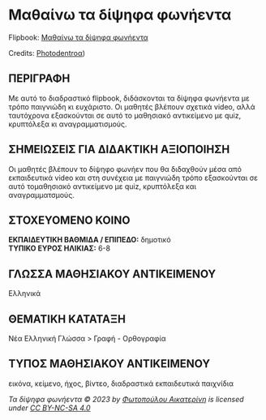 # Μαθαίνω τα δίψηφα φωνήεντα
Flipbook: [Μαθαίνω τα δίψηφα φωνήεντα](https://photodentro.edu.gr/v/item/ugc/8525/2900)

Credits: [Photodentroα](https://photodentro.edu.gr/ugc/r/8525/2900?locale=el#))

## ΠΕΡΙΓΡΑΦΗ
Με αυτό το διαδραστικό flipbook, διδάσκονται τα δίψηφα φωνήεντα με τρόπο παιγνιώδη κι ευχάριστο. Οι μαθητές βλέπουν σχετικά video, αλλά ταυτόχρονα εξασκούνται σε αυτό το μαθησιακό αντικείμενο με quiz, κρυπτόλεξα κι αναγραμματισμούς.

## ΣΗΜΕΙΩΣΕΙΣ ΓΙΑ ΔΙΔΑΚΤΙΚΗ ΑΞΙΟΠΟΙΗΣΗ
Οι μαθητές βλέπουν το δίψηφο φωνήεν που θα διδαχθούν μέσα από εκπαιδευτικά video και στη συνέχεια με παιγνιώδη τρόπο εξασκούνται σε αυτό τομαθησιακό αντικείμενο με quiz, κρυπτόλεξα και αναγραμματσμούς.

## ΣΤΟΧΕΥΟΜΕΝΟ ΚΟΙΝΟ
**ΕΚΠΑΙΔΕΥΤΙΚΗ ΒΑΘΜΙΔΑ / ΕΠΙΠΕΔΟ:** δημοτικό  
**ΤΥΠΙΚΟ ΕΥΡΟΣ ΗΛΙΚΙΑΣ:** 6-8

## ΓΛΩΣΣΑ ΜΑΘΗΣΙΑΚΟΥ ΑΝΤΙΚΕΙΜΕΝΟΥ
Ελληνικά

## ΘΕΜΑΤΙΚΗ ΚΑΤΑΤΑΞΗ
Νέα Ελληνική Γλώσσα > Γραφή - Ορθογραφία

## ΤΥΠΟΣ ΜΑΘΗΣΙΑΚΟΥ ΑΝΤΙΚΕΙΜΕΝΟΥ
εικόνα, κείμενο, ήχος, βίντεο, διαδραστικά εκπαιδευτικά παιχνίδια

*Τα δίψηφα φωνήεντα © 2023 by [Φωτοπούλου Αικατερίνη](https://fotoaik.eu/) is licensed under [CC BY-NC-SA 4.0](https://creativecommons.org/licenses/by-nc-sa/4.0/)*
